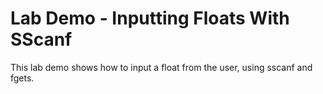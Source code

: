 
# Lab Demo - Inputting Floats With SScanf

This lab demo shows how to input a float from the user, using sscanf and fgets.



